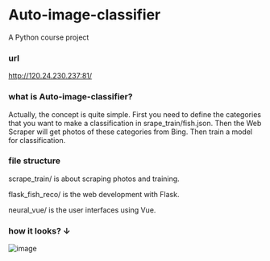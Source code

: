 # Auto-image-classifier
A Python course project
### url
http://120.24.230.237:81/
### what is Auto-image-classifier?
Actually, the concept is quite simple. First you need to define the categories that you want to make a classification in srape_train/fish.json. Then the Web Scraper will get photos of these categories from Bing. Then train a model for classification.

### file structure
scrape_train/  is about scraping photos and training.


flask_fish_reco/ is the web development with Flask.


neural_vue/ is the user interfaces using Vue.

### how it looks? ↓
![image](https://user-images.githubusercontent.com/78400045/151667687-79bbe512-6979-4fdf-94f4-a1ea2c635aa3.png)
